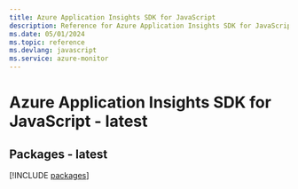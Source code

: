 ```yaml
---
title: Azure Application Insights SDK for JavaScript
description: Reference for Azure Application Insights SDK for JavaScript
ms.date: 05/01/2024
ms.topic: reference
ms.devlang: javascript
ms.service: azure-monitor
---
```

# Azure Application Insights SDK for JavaScript - latest
## Packages - latest
[!INCLUDE [packages](application-insights-index.md)]
